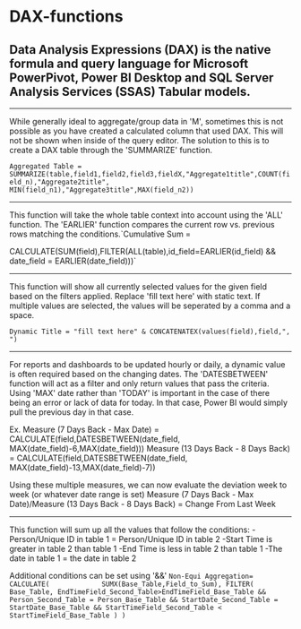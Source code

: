 # DAX-functions

## Data Analysis Expressions (DAX) is the native formula and query language for Microsoft PowerPivot, Power BI Desktop and SQL Server  Analysis Services (SSAS) Tabular models.
---
While generally ideal to aggregate/group data in 'M', sometimes this is not possible as you have created a calculated column that used DAX.
This will not be shown when inside of the query editor. The solution to this is to create a DAX table through the 'SUMMARIZE' function. 

`Aggregated Table = SUMMARIZE(table,field1,field2,field3,fieldX,"Aggregate1title",COUNT(field_n),"Aggregate2title",
MIN(field_n1),"Aggregate3title",MAX(field_n2))`
***
This function will take the whole table context into account using the 'ALL' function.
The 'EARLIER' function compares the current row vs. previous rows matching the conditions.`Cumulative Sum = 

CALCULATE(SUM(field),FILTER(ALL(table),id_field=EARLIER(id_field) 
&& date_field = EARLIER(date_field)))`

***
This function will show all currently selected values for the given field based on the filters applied. 
Replace 'fill text here' with static text.
If multiple values are selected, the values will be seperated by a comma and a space.

`Dynamic Title = "fill text here" & CONCATENATEX(values(field),field,", ")`

***
For reports and dashboards to be updated hourly or daily, a dynamic value is often required based on the changing dates.
The 'DATESBETWEEN' function will act as a filter and only return values that pass the criteria. 
Using 'MAX' date rather than 'TODAY' is important in the case of there being an error or lack of data for today. In that case,
Power BI would simply pull the previous day in that case.

Ex.
Measure (7 Days Back - Max Date) = CALCULATE(field,DATESBETWEEN(date_field, MAX(date_field)-6,MAX(date_field)))
Measure (13 Days Back - 8 Days Back) = CALCULATE(field,DATESBETWEEN(date_field, MAX(date_field)-13,MAX(date_field)-7))

Using these multiple measures, we can now evaluate the deviation week to week (or whatever date range is set)
Measure (7 Days Back - Max Date)/Measure (13 Days Back - 8 Days Back) = Change From Last Week

***
This function will sum up all the values that follow the conditions:
 -Person/Unique ID in table 1 = Person/Unique ID in table 2
 -Start Time is greater in table 2 than table 1
 -End Time is less in table 2 than table 1
 -The date in table 1 = the date in table 2

Additional conditions can be set using '&&'
`Non-Equi Aggregation= CALCULATE(            
        SUMX(Base_Table,Field_to_Sum),
        FILTER(
            Base_Table,
            EndTimeField_Second_Table>EndTimeField_Base_Table
            && Person_Second_Table = Person_Base_Table
            && StartDate_Second_Table = StartDate_Base_Table
            && StartTimeField_Second_Table < StartTimeField_Base_Table
        )
        )`


